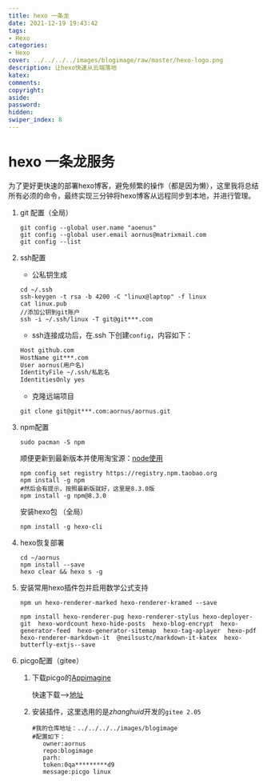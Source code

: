 ```yaml
---
title: hexo 一条龙
date: 2021-12-19 19:43:42
tags:
- Hexo
categories:
- Hexo
cover: ../../../../images/blogimage/raw/master/hexo-logo.png
description: 让hexo快速从云端落地
katex:
comments:
copyright:
aside:
password:
hidden:
swiper_index: 8
---
```


# hexo 一条龙服务

为了更好更快速的部署hexo博客，避免频繁的操作（都是因为懒），这里我将总结所有必须的命令，最终实现三分钟将hexo博客从远程同步到本地，并进行管理。

1. git 配置（全局）
   
   ```
   git config --global user.name "aoenus"
   git config --global user.email aornus@matrixmail.com
   git config --list
   ```

2. ssh配置
   
   * 公私钥生成
   
   ```shell
   cd ~/.ssh
   ssh-keygen -t rsa -b 4200 -C "linux@laptop" -f linux
   cat linux.pub
   //添加公钥到git账户
   ssh -i ~/.ssh/linux -T git@git***.com
   ```
   
   * ssh连接成功后，在.ssh 下创建`config`，内容如下：
   
   ```xml
   Host github.com
   HostName git***.com
   User aornus(用户名)
   IdentityFile ~/.ssh/私匙名
   IdentitiesOnly yes
   ```
   
   * 克隆远端项目
   
   ```
   git clone git@git***.com:aornus/aornus.git
   ```

3. npm配置
   
   ```
   sudo pacman -S npm   
   ```
   
   顺便更新到最新版本并使用淘宝源：[node使用](https://www.codenong.com/cs106531292/)
   
   ```shell
   npm config set registry https://registry.npm.taobao.org
   npm install -g npm
   #然后会有提示，按照最新版就好，这里是8.3.0版
   npm install -g npm@8.3.0
   ```
   
   安装hexo包 （全局）
   
   ```
   npm install -g hexo-cli
   ```

4. hexo恢复部署
   
   ```shell
   cd ~/aornus
   npm install --save
   hexo clear && hexo s -g
   ```

4. 安装常用hexo插件包并启用数学公式支持
   
   ```
   npm un hexo-renderer-marked hexo-renderer-kramed --save
   ```
   
   ```shell butterfly主题常用包2022-5-22
   npm install hexo-renderer-pug hexo-renderer-stylus hexo-deployer-git  hexo-wordcount hexo-hide-posts  hexo-blog-encrypt  hexo-generator-feed  hexo-generator-sitemap  hexo-tag-aplayer  hexo-pdf  hexo-renderer-markdown-it  @neilsustc/markdown-it-katex  hexo-butterfly-extjs--save
   ```
   
6. picgo配置（gitee）

   1. 下载picgo的[Appimagine](https://github.com/Molunerfinn/picgo/releases)
      
      快速下载-->[地址](https://github.91chi.fun//https://github.com//Molunerfinn/PicGo/releases/download/v2.3.0/PicGo-2.3.0.AppImage)

   2. 安装插件，这里选用的是*zhanghuid*开发的`gitee 2.05`
      
      ```
      #我的仓库地址：../../../../images/blogimage
      #配置如下：
         owner:aornus
         repo:blogimage
         parh:
         token:0qa*********d9
         message:picgo linux
      ```
